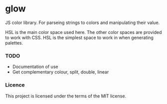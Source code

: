 # glow
JS color library. For parseing strings to colors and manipulating their value.

HSL is the main color space used here. The other color spaces are provided to work with CSS. HSL is the simplest space to work in when generating palettes.


### TODO
* Documentation of use
* Get complementary colour, split, double, linear

### Licence 
This project is licensed under the terms of the MIT license.